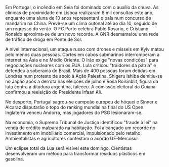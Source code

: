 Em Portugal, o incêndio em Seia foi dominado com o auxílio da chuva. As clínicas de proximidade em Lisboa realizaram 6 mil consultas este ano, enquanto uma aluna de 10 anos representará o país num concurso de mandarim na China. Prevê-se um clima outonal até ao dia 10, seguido de um regresso do verão. O FC Porto celebra Pablo Rosario, e Cristiano Ronaldo aproxima-se de um novo recorde. A GNR desmantelou uma rede de tráfico de droga em Ponte de Sor.

A nível internacional, um ataque russo com drones e mísseis em Kyiv matou pelo menos duas pessoas. Cortes em cabos submarinos interromperam a internet na Ásia e no Médio Oriente. O Irão exige "novas condições" para negociações nucleares com os EUA. Lula criticou "traidores da pátria" e defendeu a soberania do Brasil. Mais de 400 pessoas foram detidas em Londres num protesto de apoio à Ação Palestina. Shigeru Ishiba demitiu-se no Japão após a derrota nas eleições de julho e Rosa Roisinblit, figura da luta contra a ditadura argentina, faleceu. A comissão eleitoral da Guiana confirmou a reeleição do Presidente Irfaan Ali.

No desporto, Portugal sagrou-se campeão europeu de hóquei e Sinner e Alcaraz disputarão o topo do ranking mundial na final do US Open. Inglaterra venceu Andorra, mas jogadores do PSG lesionaram-se.

Na economia, o Supremo Tribunal de Justiça identificou "fraude à lei" na venda de crédito malparado na habitação. Foi alcançado um recorde no investimento em imobiliário comercial, impulsionado pelo retalho. Ambientalistas e agricultores contestam o acordo UE-Mercosul.

Um eclipse total da Lua será visível este domingo. Cientistas desenvolveram um método para transformar resíduos plásticos em gasolina.